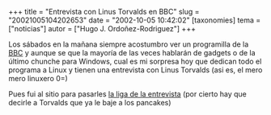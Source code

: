 +++
title = "Entrevista con Linus Torvalds en BBC"
slug = "20021005104202653"
date = "2002-10-05 10:42:02"
[taxonomies]
tema = ["noticias"]
autor = ["Hugo J. Ordoñez-Rodriguez"]
+++

Los sábados en la mañana siempre acostumbro ver un programilla de la
[BBC](www.bbcworld.com) y aunque se que la mayoría de las veces hablarán
de gadgets o de la último chunche para Windows, cual es mi sorpresa hoy
que dedican todo el programa a Linux y tienen una entrevista con Linus
Torvalds (asi es, el mero mero linuxero 0=)

Pues fui al sitio para pasarles [la liga de la
entrevista](http://www.bbcworld.com/content/template_clickonline.asp?pageid=666&co_pageid=3%20%20)
(por cierto hay que decirle a Torvalds que ya le baje a los pancakes)

